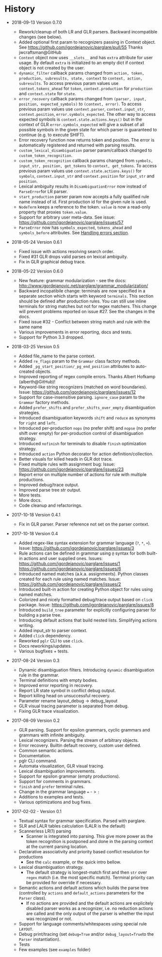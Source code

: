 # History

- 2018-09-13 Version 0.7.0
  - Rework/cleanup of both LR and GLR parsers. Backward incompatible changes
    (see below).
  - Added optional first param to recognizers passing in Context object.
    See https://github.com/igordejanovic/parglare/pull/55
    Thanks jwcraftsman@GitHub
  - `Context` object now uses `__slots__` and has `extra` attribute for user
    usage. By default `extra` is initialized to an empty dict if context object
    is not created by the user.
  - `dynamic_filter` callback params changed from `action, token, production,
    subresults, state, context` to `context, action, subresults`. To access
    previous param values use `context.tokens_ahead` for `token`,
    `context.production` for `production` and `context.state` for `state`.
  - `error_recovery` callback params changed from `(parser, input, position,
    expected_symbols)` to `(context, error)`. To access previous param values
    use `context.parser`, `context.input_str`, `context.position`,
    `error.symbols_expected`. The other way to access expected symbols is
    `context.state.actions.keys()` but in the context of GLR
    `error.symbols_expected` will give a subset of all possible symbols in the
    given state for which parser is guaranteed to continue (e.g. to execute
    SHIFT).
  - Error recovery function now returns token and position. The error is
    automatically registered and returned with parsing results.
  - `custom_lexical_disambiguation` parser param/callback changed to
    `custom_token_recognition`.
  - `custom_token_recognition` callback params changed from `symbols, input_str,
    position, get_tokens` to `context, get_tokens`. To access previous param
    values use `context.state.actions.keys()` for `symbols`, `context.input_str`
    and `context.position` for `input_str` and `position`.
  - Lexical ambiguity results in `DisambiguationError` now instead of
    `ParseError`for LR parser.
  - `start_production` parser param now accepts a fully qualified rule name
    instead of id. First production id for the given rule is used.
  - `NodeTerm` keeps a reference to the token. `value` is now a read-only
    property that proxies `token.value`.
  - Support for arbitrary user meta-data.
    See issue: https://github.com/igordejanovic/parglare/issues/57
  - `ParseError` now has `symbols_expected`, `tokens_ahead` and
    `symbols_before` attributes. See [Handling errors
    section](http://www.igordejanovic.net/parglare/0.7/handling_errors/).


- 2018-05-24 Version 0.6.1
  - Fixed issue with actions resolving search order.
  - Fixed #31 GLR drops valid parses on lexical ambiguity.
  - Fix in GLR graphical debug trace.

- 2018-05-22 Version 0.6.0
  - New feature: grammar modularization - see the docs:
    http://www.igordejanovic.net/parglare/grammar_modularization/
  - Backward incopatibile change: terminals are now specified in a separate
    section which starts with keyword `terminals`. This section should be
    defined after production rules. You can still use inline terminals for
    string matches but not for regex matchers. This change will prevent problems
    reported on issue #27. See the changes in the docs.
  - Fixed issue #32 - Conflict between string match and rule with the same name
  - Various improvements in error reporting, docs and tests.
  - Support for Python 3.3 dropped.

- 2018-03-25 Version 0.5
  - Added file_name to the parse context.
  - Added `re_flags` param to the `Grammar` class factory methods.
  - Added `_pg_start_position/_pg_end_position` attributes to auto-created
    objects.
  - Improved reporting of regex compile errors. Thanks Albert Hofkamp
    (alberth@GitHub)!
  - Keyword-like string recognizers (matched on word boundaries).
    Issue: https://github.com/igordejanovic/parglare/issues/12
  - Support for case-insensitive parsing. `ignore_case` param to the `Grammar`
    factory methods.
  - Added `prefer_shifts` and `prefer_shifts_over_empty` disambiguation
    strategies.
  - Introduced disambiguation keywords `shift` and `reduce` as synonyms for
    `right` and `left`.
  - Introduced per-production `nops` (no prefer shift) and `nopse` (no prefer
    shift over empty) for per-production control of disambiguation strategy.
  - Introduced `nofinish` for terminals to disable `finish` optimization
    strategy.
  - Introduced `action` Python decorator for action definition/collection.
  - Better visuals for killed heads in GLR dot trace.
  - Fixed multiple rules with assignment bug:
    Issue: https://github.com/igordejanovic/parglare/issues/23
  - Report error on multiple number of actions for rule with multiple
    productions.
  - Improved debug/trace output.
  - Improved parse tree str output.
  - More tests.
  - More docs.
  - Code cleanup and refactorings.

- 2017-10-18 Version 0.4.1
  - Fix in GLR parser. Parser reference not set on the parser context.

- 2017-10-18 Version 0.4
  - Added regex-like syntax extension for grammar language (`?`, `*`, `+`).
    Issue: https://github.com/igordejanovic/parglare/issues/3
  - Rule actions can be defined in grammar using `@` syntax for both built-in
    actions and user supplied ones.
    Issues: https://github.com/igordejanovic/parglare/issues/1
            https://github.com/igordejanovic/parglare/issues/6
  - Introduced named matches (a.k.a. assignments). Python classes created for
    each rule using named matches.
    Issue: https://github.com/igordejanovic/parglare/issues/2
  - Introduced built-in action for creating Python object for rules using
    named matches.
  - Colorized and nicely formatted debug/trace output based on `click` package.
    Issue: https://github.com/igordejanovic/parglare/issues/8
  - Introduced `build_tree` parameter for explicitly configuring parser for
    building a parse tree.
  - Introducing default actions that build nested lists. Simplifying actions
    writing.
  - Added input_str to parser context.
  - Added `click` dependency.
  - Reworked `pglr` CLI to use `click`.
  - Docs reworkings/updates.
  - Various bugfixes + tests.

- 2017-08-24 Version 0.3
  - Dynamic disambiguation filters. Introducing `dynamic` disambiguation rule in
    the grammar.
  - Terminal definitions with empty bodies.
  - Improved error reporting in recovery.
  - Report LR state symbol in conflict debug output.
  - Report killing head on unsuccessful recovery.
  - Parameter rename layout_debug -> debug_layout
  - GLR visual tracing parameter is separated from debug.
  - Fixing GLR trace visualization.

- 2017-08-09 Version 0.2
  - GLR parsing. Support for epsilon grammars, cyclic grammars and grammars with
    infinite ambiguity.
  - Lexical recognizers. Parsing the stream of arbitrary objects.
  - Error recovery. Builtin default recovery, custom user defined.
  - Common semantic actions.
  - Documentation.
  - pglr CLI command.
  - Automata visualization, GLR visual tracing.
  - Lexical disambiguation improvements.
  - Support for epsilon grammar (empty productions).
  - Support for comments in grammars.
  - `finish` and `prefer` terminal rules.
  - Change in the grammar language `=` - > `:`
  - Additions to examples and tests.
  - Various optimizations and bug fixes.

- 2017-02-02 - Version 0.1
  - Textual syntax for grammar specification. Parsed with parglare.
  - SLR and LALR tables calculation (LALR is the default)
  - Scannerless LR(1) parsing
    - Scanner is integrated into parsing. This give more power as the token
      recognition is postponed and done in the parsing context at the current
      parsing location.
  - Declarative associativity and priority based conflict resolution for
    productions
    - See the `calc` example, or the quick intro bellow.
  - Lexical disambiguation strategy.
    - The default strategy is longest-match first and then `str` over `regex`
      match (i.e. the most specific match). Terminal priority can be provided
      for override if necessary.
  - Semantic actions and default actions which builds the parse tree (controlled
    by `actions` and `default_actions` parameters for the `Parser` class).
    - If no actions are provided and the default actions are explicitely
      disabled parser works as a recognizer, i.e. no reduction actions are
      called and the only output of the parser is whether the input was
      recognized or not.
  - Support for language comments/whitespaces using special rule `LAYOUT`.
  - Debug print/tracing (set `debug=True` and/or `debug_layout=True`to the
    `Parser` instantiation).
  - Tests
  - Few examples (see `examples` folder)
